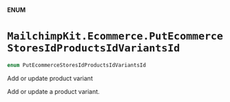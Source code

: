 **ENUM**

# `MailchimpKit.Ecommerce.PutEcommerceStoresIdProductsIdVariantsId`

```swift
enum PutEcommerceStoresIdProductsIdVariantsId
```

Add or update product variant

Add or update a product variant.

